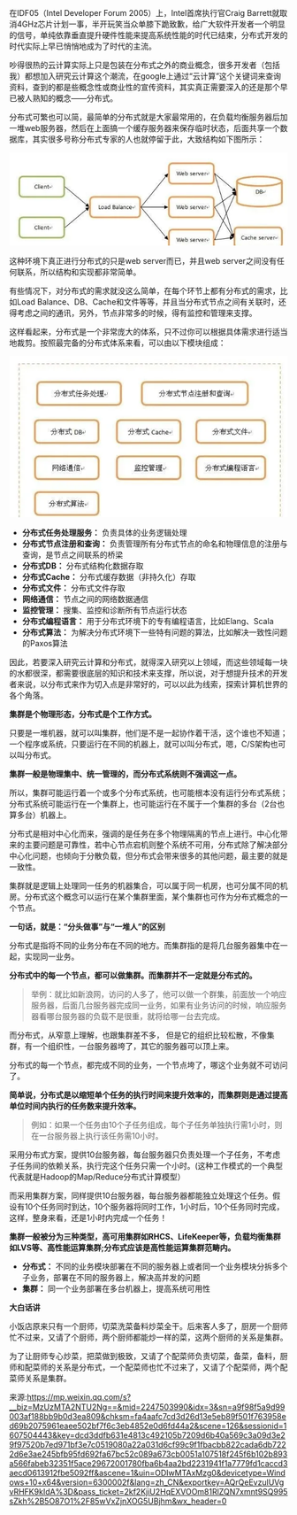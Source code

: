 在IDF05（Intel Developer Forum 2005）上，Intel首席执行官Craig Barrett就取消4GHz芯片计划一事，半开玩笑当众单膝下跪致歉，给广大软件开发者一个明显的信号，单纯依靠垂直提升硬件性能来提高系统性能的时代已结束，分布式开发的时代实际上早已悄悄地成为了时代的主流。

吵得很热的云计算实际上只是包装在分布式之外的商业概念，很多开发者（包括我）都想加入研究云计算这个潮流，在google上通过“云计算”这个关键词来查询资料，查到的都是些概念性或商业性的宣传资料，其实真正需要深入的还是那个早已被人熟知的概念——分布式。

分布式可繁也可以简，最简单的分布式就是大家最常用的，在负载均衡服务器后加一堆web服务器，然后在上面搞一个缓存服务器来保存临时状态，后面共享一个数据库，其实很多号称分布式专家的人也就停留于此，大致结构如下图所示：

![图片](../img/分布式与集群的区别究竟是什么？.assets/1)



这种环境下真正进行分布式的只是web server而已，并且web server之间没有任何联系，所以结构和实现都非常简单。

有些情况下，对分布式的需求就没这么简单，在每个环节上都有分布式的需求，比如Load Balance、DB、Cache和文件等等，并且当分布式节点之间有关联时，还得考虑之间的通讯，另外，节点非常多的时候，得有监控和管理来支撑。

这样看起来，分布式是一个非常庞大的体系，只不过你可以根据具体需求进行适当地裁剪。按照最完备的分布式体系来看，可以由以下模块组成：

![图片](../img/分布式与集群的区别究竟是什么？.assets/2)



- **分布式任务处理服务：** 负责具体的业务逻辑处理
- **分布式节点注册和查询：** 负责管理所有分布式节点的命名和物理信息的注册与查询，是节点之间联系的桥梁
- **分布式DB：** 分布式结构化数据存取
- **分布式Cache：** 分布式缓存数据（非持久化）存取
- **分布式文件：** 分布式文件存取
- **网络通信：** 节点之间的网络数据通信
- **监控管理：** 搜集、监控和诊断所有节点运行状态
- **分布式编程语言：** 用于分布式环境下的专有编程语言，比如Elang、Scala
- **分布式算法：** 为解决分布式环境下一些特有问题的算法，比如解决一致性问题的Paxos算法

因此，若要深入研究云计算和分布式，就得深入研究以上领域，而这些领域每一块的水都很深，都需要很底层的知识和技术来支撑，所以说，对于想提升技术的开发者来说，以分布式来作为切入点是非常好的，可以以此为线索，探索计算机世界的各个角落。

**集群是个物理形态，分布式是个工作方式。**

只要是一堆机器，就可以叫集群，他们是不是一起协作着干活，这个谁也不知道；一个程序或系统，只要运行在不同的机器上，就可以叫分布式，嗯，C/S架构也可以叫分布式。

**集群一般是物理集中、统一管理的，而分布式系统则不强调这一点。**

所以，集群可能运行着一个或多个分布式系统，也可能根本没有运行分布式系统；分布式系统可能运行在一个集群上，也可能运行在不属于一个集群的多台（2台也算多台）机器上。

分布式是相对中心化而来，强调的是任务在多个物理隔离的节点上进行。中心化带来的主要问题是可靠性，若中心节点宕机则整个系统不可用，分布式除了解决部分中心化问题，也倾向于分散负载，但分布式会带来很多的其他问题，最主要的就是一致性。

集群就是逻辑上处理同一任务的机器集合，可以属于同一机房，也可分属不同的机房。分布式这个概念可以运行在某个集群里面，某个集群也可作为分布式概念的一个节点。

**一句话，就是：“分头做事”与“一堆人”的区别**

分布式是指将不同的业务分布在不同的地方。而集群指的是将几台服务器集中在一起，实现同一业务。

**分布式中的每一个节点，都可以做集群。而集群并不一定就是分布式的。**

> 举例：就比如新浪网，访问的人多了，他可以做一个群集，前面放一个响应服务器，后面几台服务器完成同一业务，如果有业务访问的时候，响应服务器看哪台服务器的负载不是很重，就将给哪一台去完成。

而分布式，从窄意上理解，也跟集群差不多， 但是它的组织比较松散，不像集群，有一个组织性，一台服务器垮了，其它的服务器可以顶上来。

分布式的每一个节点，都完成不同的业务，一个节点垮了，哪这个业务就不可访问了。

**简单说，分布式是以缩短单个任务的执行时间来提升效率的，而集群则是通过提高单位时间内执行的任务数来提升效率。**

> 例如：如果一个任务由10个子任务组成，每个子任务单独执行需1小时，则在一台服务器上执行该任务需10小时。

采用分布式方案，提供10台服务器，每台服务器只负责处理一个子任务，不考虑子任务间的依赖关系，执行完这个任务只需一个小时。(这种工作模式的一个典型代表就是Hadoop的Map/Reduce分布式计算模型）

而采用集群方案，同样提供10台服务器，每台服务器都能独立处理这个任务。假设有10个任务同时到达，10个服务器将同时工作，1小时后，10个任务同时完成，这样，整身来看，还是1小时内完成一个任务！

**集群一般被分为三种类型，高可用集群如RHCS、LifeKeeper等，负载均衡集群如LVS等、高性能运算集群;分布式应该是高性能运算集群范畴内。**

- **分布式：** 不同的业务模块部署在不同的服务器上或者同一个业务模块分拆多个子业务，部署在不同的服务器上，解决高并发的问题
- **集群：** 同一个业务部署在多台机器上，提高系统可用性

**大白话讲**

小饭店原来只有一个厨师，切菜洗菜备料炒菜全干。后来客人多了，厨房一个厨师忙不过来，又请了个厨师，两个厨师都能炒一样的菜，这两个厨师的关系是集群。

为了让厨师专心炒菜，把菜做到极致，又请了个配菜师负责切菜，备菜，备料，厨师和配菜师的关系是分布式，一个配菜师也忙不过来了，又请了个配菜师，两个配菜师关系是集群。




来源:https://mp.weixin.qq.com/s?__biz=MzUzMTA2NTU2Ng==&mid=2247503990&idx=3&sn=a9f98f5a9d99003af188bb9b0d3ea809&chksm=fa4aafc7cd3d26d13e5eb89f501f763958ed69b2075961eaee502bf7f6c3eb4852e0d6fd44a2&scene=126&sessionid=1607504443&key=dcd3ddfb631e4813c492105b7209d6b40a569c3a09d3e29f97520b7ed971bf3e7c0519080a22a031d6cf99c9f1fbacbb822cada6db7222d6e3ae245bfb95fd692fa67bc52c089a673cb0051a107518f245f6b102b893a566fabeb32351f5ace29672001780fba6b4aa2bd2231941f1a7779fd1caccd3aecd0613912fbe5092ff&ascene=1&uin=ODIwMTAxMzg0&devicetype=Windows+10+x64&version=6300002f&lang=zh_CN&exportkey=AQrQeEvzulUVgvRHFK9kIdA%3D&pass_ticket=2kf2KjiU2HqEXVOOm81RlZQN7xmnt9SQ995sZkh%2B5O87O1%2F85wVxZjnXOG5UBjhm&wx_header=0